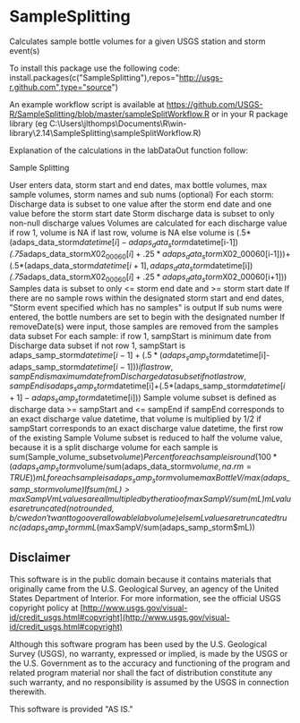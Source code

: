 SampleSplitting
===========

Calculates sample bottle volumes for a given USGS station and storm event(s)

To install this package use the following code:
install.packages(c("SampleSplitting"),repos="http://usgs-r.github.com",type="source")

An example workflow script is available at https://github.com/USGS-R/SampleSplitting/blob/master/sampleSplitWorkflow.R or in your R package library (eg C:\Users\jlthomps\Documents\R\win-library\2.14\SampleSplitting\sampleSplitWorkflow.R)

Explanation of the calculations in the labDataOut function follow:

Sample Splitting

User enters data, storm start and end dates, max bottle volumes, max sample volumes, storm names and sub nums (optional)
For each storm:
Discharge data is subset to one value after the storm end date and one value before the storm start date 
Storm discharge data is subset to only non-null discharge values
Volumes are calculated for each discharge value
	if row 1, volume is NA
	if last row, volume is NA
	else volume is (.5*(adaps_data_storm$datetime[i]-adaps_data_storm$datetime[i-1])*(.75*adaps_data_storm$X02_00060[i]+.25*adaps_data_storm$X02_00060[i-1]))+(.5*(adaps_data_storm$datetime[i+1],adaps_data_storm$datetime[i])*(.75*adaps_data_storm$X02_00060[i]+.25*adaps_data_storm$X02_00060[i+1]))
Samples data is subset to only <= storm end date and >= storm start date
If there are no sample rows within the designated storm start and end dates, "Storm event specified which has no samples" is output
If sub nums were entered, the bottle numbers are set to begin with the designated number
If removeDate(s) were input, those samples are removed from the samples data subset
For each sample:
	if row 1, sampStart is minimum date from Discharge data subset
	if not row 1, sampStart is adaps_samp_storm$datetime[i-1]+(.5*(adaps_samp_storm$datetime[i]-adaps_samp_storm$datetime[i-1]))
	if last row, sampEnd is maximum date from Discharge data subset
	if not last row, sampEnd is adaps_samp_storm$datetime[i]+(.5*(adaps_samp_storm$datetime[i+1]-adaps_samp_storm$datetime[i]))
	Sample volume subset is defined as discharge data >= sampStart and <= sampEnd
	if sampEnd corresponds to an exact discharge value datetime, that volume is multiplied by 1/2
	if sampStart corresponds to an exact discharge value datetime, the first row of the existing Sample Volume subset is reduced to half the volume value, because it is a split discharge
	volume for each sample is sum(Sample_volume_subset$volume)
Percent for each sample is round(100*(adaps_samp_storm$volume/sum(adaps_data_storm$volume,na.rm=TRUE))
mL for each sample is adaps_samp_storm$volume*maxBottleV/max(adaps_samp_storm$volume)
If sum(mL)>maxSampV
	mL values are all multipled by the ratio of maxSampV/sum(mL)
	mL values are truncated (not rounded, b/c we don't want to go over allowable lab volume)
else mL values are truncated trunc(adaps_samp_storm$mL*(maxSampV/sum(adaps_samp_storm$mL))


Disclaimer
----------
This software is in the public domain because it contains materials that originally came from the U.S. Geological Survey, an agency of the United States Department of Interior. For more information, see the official USGS copyright policy at [http://www.usgs.gov/visual-id/credit_usgs.html#copyright](http://www.usgs.gov/visual-id/credit_usgs.html#copyright)


Although this software program has been used by the U.S. Geological Survey (USGS), no warranty, expressed or implied, is made by the USGS or the U.S. Government as to the accuracy and functioning of the program and related program material nor shall the fact of distribution constitute any such warranty, and no responsibility is assumed by the USGS in connection therewith.

This software is provided "AS IS."